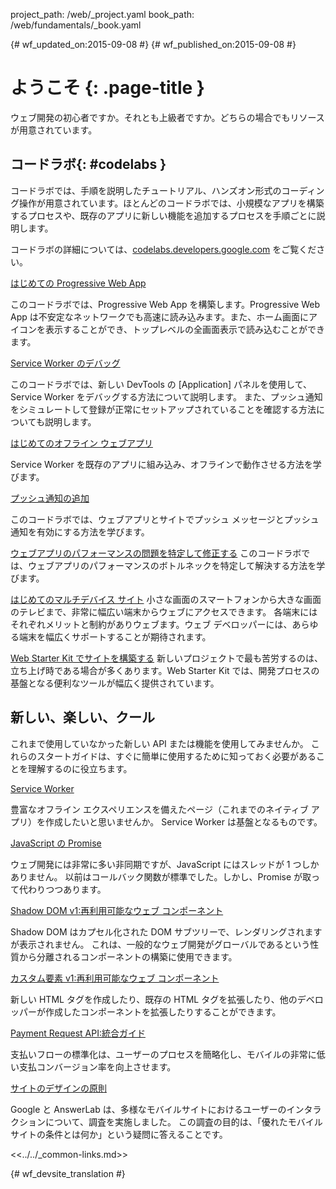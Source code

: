 project_path: /web/_project.yaml
book_path: /web/fundamentals/_book.yaml

{# wf_updated_on:2015-09-08 #}
{# wf_published_on:2015-09-08 #}

# ようこそ {: .page-title }

ウェブ開発の初心者ですか。それとも上級者ですか。どちらの場合でもリソースが用意されています。 


##  コードラボ{: #codelabs }

コードラボでは、手順を説明したチュートリアル、ハンズオン形式のコーディング操作が用意されています。ほとんどのコードラボでは、小規模なアプリを構築するプロセスや、既存のアプリに新しい機能を追加するプロセスを手順ごとに説明します。

コードラボの詳細については、[codelabs.developers.google.com](https://codelabs.developers.google.com/?cat=Web) をご覧ください。


<div class="attempt-left">
  <a href="codelabs/your-first-pwapp/">
    はじめての Progressive Web App
  </a>
  <p>
    このコードラボでは、Progressive Web App を構築します。Progressive Web App は不安定なネットワークでも高速に読み込みます。また、ホーム画面にアイコンを表示することができ、トップレベルの全画面表示で読み込むことができます。
  </p>


</div>
<div class="attempt-right">
  <a href="codelabs/debugging-service-workers/">
    Service Worker のデバッグ
  </a>
  <p>
    このコードラボでは、新しい DevTools の [Application] パネルを使用して、Service Worker をデバッグする方法について説明します。
また、プッシュ通知をシミュレートして登録が正常にセットアップされていることを確認する方法についても説明します。
  </p>

</div>

<div style="clear:both"></div>

<div class="attempt-left">
  <a href="codelabs/offline/">
    はじめてのオフライン ウェブアプリ
  </a>
  <p>
    Service Worker を既存のアプリに組み込み、オフラインで動作させる方法を学びます。
  </p>

</div>
<div class="attempt-right">
  <a href="codelabs/debugging-service-workers/">
    プッシュ通知の追加
  </a>
  <p>
    このコードラボでは、ウェブアプリとサイトでプッシュ メッセージとプッシュ通知を有効にする方法を学びます。
  </p>

</div>

<div style="clear:both"></div>

[ウェブアプリのパフォーマンスの問題を特定して修正する](codelabs/web-perf/)
このコードラボでは、ウェブアプリのパフォーマンスのボトルネックを特定して解決する方法を学びます。

[はじめてのマルチデバイス サイト](your-first-multi-screen-site/)
小さな画面のスマートフォンから大きな画面のテレビまで、非常に幅広い端末からウェブにアクセスできます。
各端末にはそれぞれメリットと制約がありウェブます。ウェブ デベロッパーには、あらゆる端末を幅広くサポートすることが期待されます。


[Web Starter Kit でサイトを構築する](web-starter-kit/)
新しいプロジェクトで最も苦労するのは、立ち上げ時である場合が多くあります。Web Starter Kit では、開発プロセスの基盤となる便利なツールが幅広く提供されています。




##  新しい、楽しい、クール

これまで使用していなかった新しい API または機能を使用してみませんか。
これらのスタートガイドは、すぐに簡単に使用するために知っておく必要があることを理解するのに役立ちます。


<div class="attempt-left">
  <a href="primers/service-workers">
    Service Worker
  </a>
  <p>
    豊富なオフライン エクスペリエンスを備えたページ（これまでのネイティブ アプリ）を作成したいと思いませんか。
Service Worker は基盤となるものです。
  </p>
</div>
<div class="attempt-right">
  <a href="primers/promises">
    JavaScript の Promise
  </a>
  <p>
    ウェブ開発には非常に多い非同期ですが、JavaScript にはスレッドが 1 つしかありません。
以前はコールバック関数が標準でした。しかし、Promise が取って代わりつつあります。
  </p>

</div>

<div style="clear:both"></div>

<div class="attempt-left">
  <a href="primers/shadowdom">
    Shadow DOM v1:再利用可能なウェブ コンポーネント
  </a>
  <p>
    Shadow DOM はカプセル化された DOM サブツリーで、レンダリングされますが表示されません。
    これは、一般的なウェブ開発がグローバルであるという性質から分離されるコンポーネントの構築に使用できます。
  </p>

</div>
<div class="attempt-right">
  <a href="primers/customelements">
    カスタム要素 v1:再利用可能なウェブ コンポーネント
  </a>
  <p>
    新しい HTML タグを作成したり、既存の HTML タグを拡張したり、他のデベロッパーが作成したコンポーネントを拡張したりすることができます。
  </p>

</div>

<div style="clear:both"></div>

<div class="attempt-left">
  <a href="primers/payment-request/">
    Payment Request API:統合ガイド
  </a>
  <p>
    支払いフローの標準化は、ユーザーのプロセスを簡略化し、モバイルの非常に低い支払コンバージョン率を向上させます。
  </p>

</div>
<div class="attempt-right">
  <a href="principles/">
    サイトのデザインの原則
  </a>
  <p>
    Google と AnswerLab は、多様なモバイルサイトにおけるユーザーのインタラクションについて、調査を実施しました。
この調査の目的は、「優れたモバイルサイトの条件とは何か」という疑問に答えることです。
  </p>

</div>

<div style="clear:both"></div>

<<../../_common-links.md>>


{# wf_devsite_translation #}
